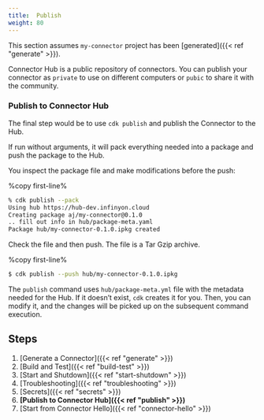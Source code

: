 ```yaml
---
title:  Publish
weight: 80
---
```


This section assumes `my-connector` project has been [generated]({{< ref "generate" >}}).

Connector Hub is a public repository of connectors. You can publish your connector as `private` to use on different computers or `pubic` to share it with the community.

### Publish to Connector Hub

The final step would be to use `cdk publish` and publish the Connector to the Hub.

If run without arguments, it will pack everything needed into a package and push the package to the Hub. 

You inspect the package file and make modifications before the push:

%copy first-line%
```bash
% cdk publish --pack
Using hub https://hub-dev.infinyon.cloud
Creating package aj/my-connector@0.1.0
.. fill out info in hub/package-meta.yaml
Package hub/my-connector-0.1.0.ipkg created
```

Check the file and then push. The file is a Tar Gzip archive.

%copy first-line%
```bash
$ cdk publish --push hub/my-connector-0.1.0.ipkg
```

The `publish` command uses `hub/package-meta.yml` file with the metadata needed for the Hub. If it doesn’t exist, `cdk` creates it for you. Then, you can modify it, and the changes will be picked up on the subsequent command execution.

## Steps

1. [Generate a Connector]({{< ref "generate" >}})
2. [Build and Test]({{< ref "build-test" >}})
3. [Start and Shutdown]({{< ref "start-shutdown" >}})
4. [Troubleshooting]({{< ref "troubleshooting" >}})
5. [Secrets]({{< ref "secrets" >}})
6. **[Publish to Connector Hub]({{< ref "publish" >}})**
7. [Start from Connector Hello]({{< ref "connector-hello" >}})

